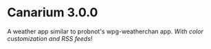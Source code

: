 # Canarium 3.0.0
A weather app similar to probnot's wpg-weatherchan app.
*With color customization and RSS feeds!*
